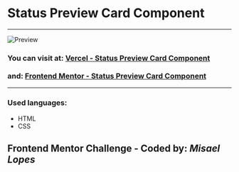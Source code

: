 <h1> Status Preview Card Component </h1>
<hr>
<img src="https://user-images.githubusercontent.com/66078558/118527529-4e52cc00-b739-11eb-9dcc-433f1c05fe7b.png" alt="Preview">
<h3>You can visit at: <a href="https://stats-preview-card-beta.vercel.app/" target="_blank">Vercel - Status Preview Card Component</a>
<br><br> and: <a href="https://www.frontendmentor.io/solutions/article-preview-with-html-css-and-javascriptjquery-U2HAGYR7-" target="_blank">Frontend Mentor - Status Preview Card Component</a>
</h3>
<hr>
<h3>Used languages:</h3>
<ul>
  <li>HTML</li>
  <li>CSS</li>
 </ul>
<h2> Frontend Mentor Challenge - Coded by: <em>Misael Lopes </em></h2>
